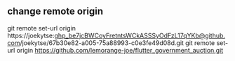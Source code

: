 ## change remote origin
git remote set-url origin https://joekytse: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@github.com/joekytse/67b30e82-a005-75a88993-c0e3fe49d08d.git
git remote set-url origin https://github.com/lemorange-joe/flutter_government_auction.git
